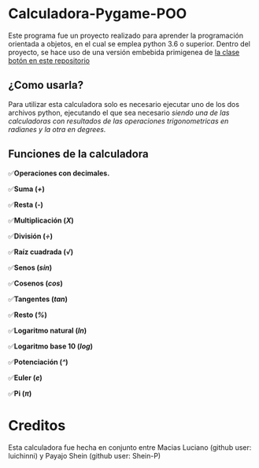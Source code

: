 # Calculadora-Pygame-POO
Este programa fue un proyecto realizado para aprender la programación orientada a objetos, en el cual se emplea python 3.6 o superior. Dentro del proyecto, se hace uso de una versión embebida primigenea de [la clase botón en este repositorio](https://github.com/luichinni/Pygame-Button-Object)

## ¿Como usarla?
Para utilizar esta calculadora solo es necesario ejecutar uno de los dos archivos python, ejecutando el que sea necesario _siendo una de las calculadoras con resultados de las operaciones trigonometricas en radianes y la otra en degrees._

## Funciones de la calculadora
:white_check_mark:**Operaciones con decimales.**

:white_check_mark:**Suma (_+_)**

:white_check_mark:**Resta (_-_)**

:white_check_mark:**Multiplicación (_X_)**

:white_check_mark:**División (_÷_)**

:white_check_mark:**Raíz cuadrada (_√_)**

:white_check_mark:**Senos (_sin_)**

:white_check_mark:**Cosenos (_cos_)**

:white_check_mark:**Tangentes (_tan_)**

:white_check_mark:**Resto (_%_)**

:white_check_mark:**Logaritmo natural (_ln_)**

:white_check_mark:**Logaritmo base 10 (_log_)**

:white_check_mark:**Potenciación (_^_)**

:white_check_mark:**Euler (_e_)**

:white_check_mark:**Pi 	(_π_)**


# Creditos
Esta calculadora fue hecha en conjunto entre Macias Luciano (github user: luichinni) y Payajo Shein (github user: Shein-P)
